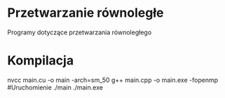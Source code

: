 # Przetwarzanie równoległe
Programy dotyczące przetwarzania równoległego
# Kompilacja
nvcc main.cu -o main -arch=sm_50
g++ main.cpp -o main.exe -fopenmp
#Uruchomienie
./main
./main.exe